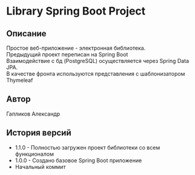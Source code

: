 # Library Spring Boot Project

## Описание

Простое веб-приложение - электронная библиотека. \
Предыдущий проект переписан на Spring Boot \
Взаимодействие с бд (PostgreSQL) осуществляется через Spring Data JPA. \
В качестве фронта используются представления с шаблонизатором Thymeleaf

## Автор

Гапликов Александр

## История версий

*  1.1.0 - Полностью загружен проект библиотеки со всем функционалом
*  1.0.0 - Создано базовое Spring Boot приложение
*  Начальный коммит
